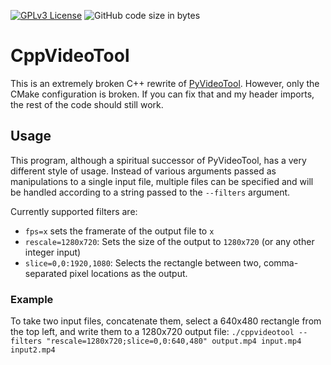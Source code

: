 [![GPLv3 License](https://img.shields.io/badge/License-GPL%20v3-yellow.svg)](https://opensource.org/licenses/)
![GitHub code size in bytes](https://img.shields.io/github/languages/code-size/aaylafetzer/CppVideoTool)

# CppVideoTool

This is an extremely broken C++ rewrite of [PyVideoTool](https://github.com/aaylafetzer/pyvideotool). However, only the CMake configuration is broken. If you can fix that and my header imports, the rest of the code should still work.

## Usage
This program, although a spiritual successor of PyVideoTool, has a very different style of usage. Instead of various arguments passed as manipulations to a single input file, multiple files can be specified and will be handled according to a string passed to the ``--filters`` argument.

Currently supported filters are:
- ``fps=x`` sets the framerate of the output file to ``x``
- ``rescale=1280x720``: Sets the size of the output to ``1280x720`` (or any other integer input)
- ``slice=0,0:1920,1080``: Selects the rectangle between two, comma-separated pixel locations as the output.

### Example
To take two input files, concatenate them, select a 640x480 rectangle from the top left, and write them to a 1280x720 output file:
``./cppvideotool --filters "rescale=1280x720;slice=0,0:640,480" output.mp4 input.mp4 input2.mp4``
